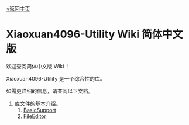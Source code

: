 [<返回主页](Home)
# Xiaoxuan4096-Utility Wiki 简体中文版
欢迎查阅简体中文版 Wiki ！

Xiaoxuan4096-Utility 是一个综合性的库。

如需更详细的信息，请查阅以下文档。

1. 库文件的基本介绍。
    1. [BasicSupport](BasicSupport-导航)
    2. [FileEditor](FileEditor-介绍)